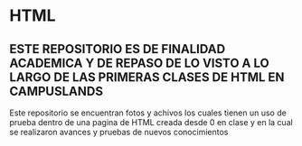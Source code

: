 # HTML 

## ESTE REPOSITORIO ES DE FINALIDAD ACADEMICA Y DE REPASO DE LO VISTO A LO LARGO DE LAS PRIMERAS CLASES DE HTML EN CAMPUSLANDS

 Este repositorio se encuentran fotos y achivos los cuales tienen un uso de prueba dentro de una pagina de HTML creada desde 0 en clase y en la cual se realizaron avances y pruebas de nuevos conocimientos

 
